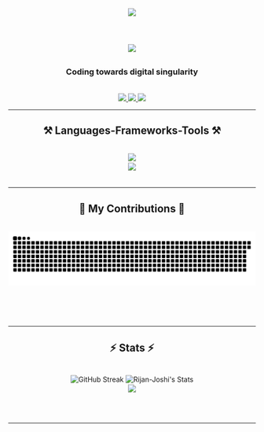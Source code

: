 
<h1 align = "center">
    <img width=200 src="https://avatars.githubusercontent.com/u/157405880?s=400&u=b2f1a5f20035a6b1725e1de574c10ddfd9a607c6&v=4"/>
</h1>
<h1 align="center">
    <img src="https://readme-typing-svg.herokuapp.com/?font=Recursive&size=35&center=true&vCenter=true&width=500&height=70&weight=900&color=ffffff&&duration=4000&lines=Hey!;+I'm+Rijan+Shrestha!;" />
</h1>

<h3 align="center">Coding towards digital singularity</h3>

<br/>
 
<div align="center"> 
  <a href="mailto:csaijspy@gmail.com">
    <img src="https://img.shields.io/badge/Gmail-333333?style=for-the-badge&logo=gmail&logoColor=red&border_radius=10" />
  </a>
  <a href="https://www.linkedin.com/in/rijan-shrestha-6a72b3299/" target="_blank">
    <img src="https://img.shields.io/badge/LinkedIn-0077B5?style=for-the-badge&logo=linkedin&logoColor=white&border_radius=10" target="_blank" />
  </a>
  <a href="https://github.com/Rijan-Joshi" target="_blank">
     <img src="https://img.shields.io/badge/Portfolio-FF5722?style=for-the-badge&logo=todoist&logoColor=white&border_raidus=10" target="_blank" /> <!-- sqlite, safari, google-chrome are other good icon options -->
  </a>
</div>

 <hr/>
 
<h2 align="center">⚒️ Languages-Frameworks-Tools ⚒️</h2>
<br/>
<div align="center">
    <img src="https://skillicons.dev/icons?i=javascript,express,python,firebase,mongodb,nodejs" /><br>
    <img src="https://skillicons.dev/icons?i=github,figma,tailwind,html,css,vscode,react,mui,git" />
</div>

<br/>
<hr/>

<div align="center">
  <h2>🐍 My Contributions 🐍</h2>
  <br>
  <img alt="My contributions devoured by Snake" src="https://raw.githubusercontent.com/Rijan-Joshi/Rijan-Joshi/output/github-contribution-grid-snake.svg" />
  
  <br/><br/><br/>
</div>

<hr/>

<h2 align="center">⚡ Stats ⚡</h2>
<br>
<div align=center>
  <img width=390 src="https://streak-stats.demolab.com?user=Rijan-Joshi&theme=python-dark&count_private=true&" alt="GitHub Streak" />
    <img width=390 src="https://github-readme-stats-rijan-shresthas-projects-a5d902bf.vercel.app/api?username=Rijan-Joshi&theme=react&show_icons=true&hide_border=true&count_private=true&rank_icon=github" alt="Rijan-Joshi's Stats">
  <br/>
   <img align="center" src="https://github-readme-stats-rijan-shresthas-projects-a5d902bf.vercel.app/api/top-langs/?username=Rijan-Joshi&layout=pie&theme=react" />
</div>


<br/><br/>

<hr/>

<br/>

